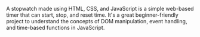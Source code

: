 A stopwatch made using HTML, CSS, and JavaScript is a simple web-based timer that can start, stop, and reset time.
It's a great beginner-friendly project to understand the concepts of DOM manipulation, event handling, and time-based functions in JavaScript.

